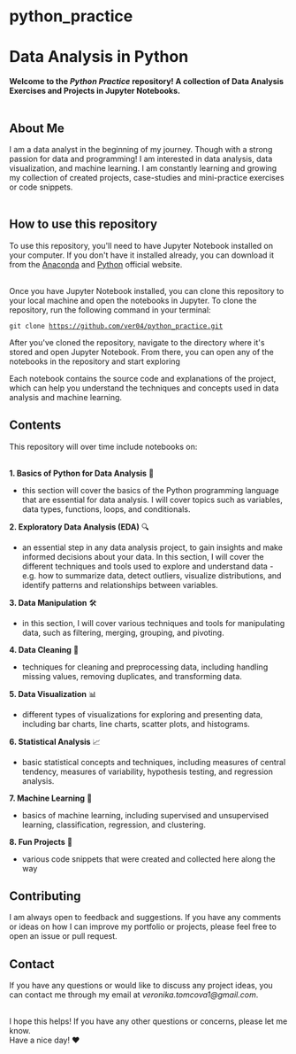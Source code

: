 # python_practice
<h1>Data Analysis in Python</h1>



<b> Welcome to the <i>Python Practice</i> repository! A collection of Data Analysis Exercises and Projects in Jupyter Notebooks. </b>
<br><br>

<h2> About Me </h2>
I am a data analyst in the beginning of my journey. Though with a strong passion for data and programming! I am interested in data analysis, data visualization, and machine learning. I am constantly learning and growing my collection of created projects, case-studies and mini-practice exercises or code snippets.
<br><br>

<h2> How to use this repository </h2>
To use this repository, you'll need to have Jupyter Notebook installed on your computer. If you don't have it installed already, you can download it from the <a href="https://www.anaconda.com/products/distribution">Anaconda</a> and <a href="https://www.python.org/downloads/">Python</a> official website.

<br>Once you have Jupyter Notebook installed, you can clone this repository to your local machine and open the notebooks in Jupyter. To clone the repository, run the following command in your terminal:

<code>git clone https://github.com/ver04/python_practice.git</code>

After you've cloned the repository, navigate to the directory where it's stored and open Jupyter Notebook. From there, you can open any of the notebooks in the repository and start exploring

Each notebook contains the source code and explanations of the project, which can help you understand the techniques and concepts used in data analysis and machine learning.

<h2>Contents</h2>
This repository will over time include notebooks on: <br> <br>

<b>1. Basics of Python for Data Analysis</b> :snake:
- this section will cover the basics of the Python programming language that are essential for data analysis. I will cover topics such as variables, data types, functions, loops, and conditionals. 

<b>2. Exploratory Data Analysis (EDA)</b> :mag:
- an essential step in any data analysis project, to gain insights and make informed decisions about your data. In this section, I will cover the different techniques and tools used to explore and understand data - e.g. how to summarize data, detect outliers, visualize distributions, and identify patterns and relationships between variables. 

<b>3. Data Manipulation</b> :hammer_and_wrench:
- in this section, I will cover various techniques and tools for manipulating data, such as filtering, merging, grouping, and pivoting. 

<b>4. Data Cleaning</b> :broom:
- techniques for cleaning and preprocessing data, including handling missing values, removing duplicates, and transforming data.

<b>5. Data Visualization</b> :bar_chart:
- different types of visualizations for exploring and presenting data, including bar charts, line charts, scatter plots, and histograms.

<b>6. Statistical Analysis</b> :chart_with_upwards_trend:
- basic statistical concepts and techniques, including measures of central tendency, measures of variability, hypothesis testing, and regression analysis.

<b>7. Machine Learning</b> :brain:
- basics of machine learning, including supervised and unsupervised learning, classification, regression, and clustering.

<b>8. Fun Projects</b> :tada:
- various code snippets that were created and collected here along the way

<h2>Contributing</h2> 
I am always open to feedback and suggestions. If you have any comments or ideas on how I can improve my portfolio or projects, please feel free to open an issue or pull request.

<h2>Contact</h2>
If you have any questions or would like to discuss any project ideas, you can contact me through my email at <i>veronika.tomcova1@gmail.com</i>.

<br>I hope this helps! If you have any other questions or concerns, please let me know. 
<br> Have a nice day! ♥
